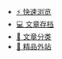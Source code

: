 * [⚡  快速浏览](/node/099/如何快速用docsify写一篇文章及各种工具插件.md)
* [💻  文章存档](/arch.md)
* [📎  文章分类](/tags.md)
* [📎  精品外站](/blogs.md)
